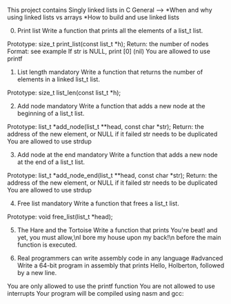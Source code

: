 This project contains Singly linked lists in C
General -->
*When and why using linked lists vs arrays
*How to build and use linked lists


0. Print list
Write a function that prints all the elements of a list_t list.

Prototype: size_t print_list(const list_t *h);
Return: the number of nodes
Format: see example
If str is NULL, print [0] (nil)
You are allowed to use printf



1. List length
mandatory
Write a function that returns the number of elements in a linked list_t list.

Prototype: size_t list_len(const list_t *h);




2. Add node
mandatory
Write a function that adds a new node at the beginning of a list_t list.

Prototype: list_t *add_node(list_t **head, const char *str);
Return: the address of the new element, or NULL if it failed
str needs to be duplicated
You are allowed to use strdup




3. Add node at the end
mandatory
Write a function that adds a new node at the end of a list_t list.

Prototype: list_t *add_node_end(list_t **head, const char *str);
Return: the address of the new element, or NULL if it failed
str needs to be duplicated
You are allowed to use strdup




4. Free list
mandatory
Write a function that frees a list_t list.

Prototype: void free_list(list_t *head);




5. The Hare and the Tortoise
Write a function that prints You're beat! and yet, you must allow,\nI bore my house upon my back!\n before the main function is executed.




6. Real programmers can write assembly code in any language
#advanced
Write a 64-bit program in assembly that prints Hello, Holberton, followed by a new line.

You are only allowed to use the printf function
You are not allowed to use interrupts
Your program will be compiled using nasm and gcc:
